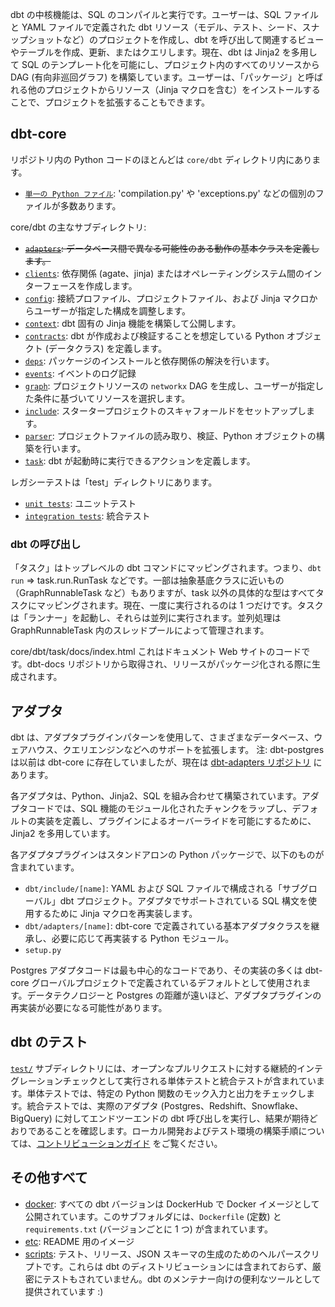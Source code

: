 dbt の中核機能は、SQL のコンパイルと実行です。ユーザーは、SQL ファイルと YAML ファイルで定義された dbt リソース（モデル、テスト、シード、スナップショットなど）のプロジェクトを作成し、dbt を呼び出して関連するビューやテーブルを作成、更新、またはクエリします。現在、dbt は Jinja2 を多用して SQL のテンプレート化を可能にし、プロジェクト内のすべてのリソースから DAG (有向非巡回グラフ) を構築しています。ユーザーは、「パッケージ」と呼ばれる他のプロジェクトからリソース（Jinja マクロを含む）をインストールすることで、プロジェクトを拡張することもできます。

## dbt-core

リポジトリ内の Python コードのほとんどは `core/dbt` ディレクトリ内にあります。
- [`単一の Python ファイル`](core/dbt/README.md): 'compilation.py' や 'exceptions.py' などの個別のファイルが多数あります。

core/dbt の主なサブディレクトリ:
- ~~[`adapters`](core/dbt/adapters/README.md): データベース間で異なる可能性のある動作の基本クラスを定義します。~~
- [`clients`](core/dbt/clients/README.md): 依存関係 (agate、jinja) またはオペレーティングシステム間のインターフェースを作成します。
- [`config`](core/dbt/config/README.md): 接続プロファイル、プロジェクトファイル、および Jinja マクロからユーザーが指定した構成を調整します。
- [`context`](core/dbt/context/README.md): dbt 固有の Jinja 機能を構築して公開します。
- [`contracts`](core/dbt/contracts/README.md): dbt が作成および検証することを想定している Python オブジェクト (データクラス) を定義します。
- [`deps`](core/dbt/deps/README.md): パッケージのインストールと依存関係の解決を行います。
- [`events`](core/dbt/events/README.md): イベントのログ記録
- [`graph`](core/dbt/graph/README.md): プロジェクトリソースの `networkx` DAG を生成し、ユーザーが指定した条件に基づいてリソースを選択します。
- [`include`](core/dbt/include/README.md): スタータープロジェクトのスキャフォールドをセットアップします。
- [`parser`](core/dbt/parser/README.md): プロジェクトファイルの読み取り、検証、Python オブジェクトの構築を行います。
- [`task`](core/dbt/task/README.md): dbt が起動時に実行できるアクションを定義します。

レガシーテストは「test」ディレクトリにあります。
- [`unit tests`](core/dbt/test/unit/README.md): ユニットテスト
- [`integration tests`](core/dbt/test/integration/README.md): 統合テスト

### dbt の呼び出し

「タスク」はトップレベルの dbt コマンドにマッピングされます。つまり、`dbt run` => task.run.RunTask などです。一部は抽象基底クラスに近いもの（GraphRunnableTask など）もありますが、task 以外の具体的な型はすべてタスクにマッピングされます。現在、一度に実行されるのは 1 つだけです。タスクは「ランナー」を起動し、それらは並列に実行されます。並列処理は GraphRunnableTask 内のスレッドプールによって管理されます。

core/dbt/task/docs/index.html
これはドキュメント Web サイトのコードです。dbt-docs リポジトリから取得され、リリースがパッケージ化される際に生成されます。

## アダプタ

dbt は、アダプタプラグインパターンを使用して、さまざまなデータベース、ウェアハウス、クエリエンジンなどへのサポートを拡張します。
注: dbt-postgres は以前は dbt-core に存在していましたが、現在は [dbt-adapters リポジトリ](https://github.com/dbt-labs/dbt-adapters/tree/main/dbt-postgres) にあります。

各アダプタは、Python、Jinja2、SQL を組み合わせて構築されています。アダプタコードでは、SQL 機能のモジュール化されたチャンクをラップし、デフォルトの実装を定義し、プラグインによるオーバーライドを可能にするために、Jinja2 を多用しています。

各アダプタプラグインはスタンドアロンの Python パッケージで、以下のものが含まれています。

- `dbt/include/[name]`: YAML および SQL ファイルで構成される「サブグローバル」dbt プロジェクト。アダプタでサポートされている SQL 構文を使用するために Jinja マクロを再実装します。
- `dbt/adapters/[name]`: dbt-core で定義されている基本アダプタクラスを継承し、必要に応じて再実装する Python モジュール。
- `setup.py`

Postgres アダプタコードは最も中心的なコードであり、その実装の多くは dbt-core グローバルプロジェクトで定義されているデフォルトとして使用されます。データテクノロジーと Postgres の距離が遠いほど、アダプタプラグインの再実装が必要になる可能性があります。

## dbt のテスト

[`test/`](test/) サブディレクトリには、オープンなプルリクエストに対する継続的インテグレーションチェックとして実行される単体テストと統合テストが含まれています。単体テストでは、特定の Python 関数のモック入力と出力をチェックします。統合テストでは、実際のアダプタ (Postgres、Redshift、Snowflake、BigQuery) に対してエンドツーエンドの dbt 呼び出しを実行し、結果が期待どおりであることを確認します。ローカル開発およびテスト環境の構築手順については、[コントリビューションガイド](CONTRIBUTING.md) をご覧ください。

## その他すべて

- [docker](docker/): すべての dbt バージョンは DockerHub で Docker イメージとして公開されています。このサブフォルダには、`Dockerfile` (定数) と `requirements.txt` (バージョンごとに 1 つ) が含まれています。
- [etc](etc/): README 用のイメージ
- [scripts](scripts/): テスト、リリース、JSON スキーマの生成のためのヘルパースクリプトです。これらは dbt のディストリビューションには含まれておらず、厳密にテストもされていません。dbt のメンテナー向けの便利なツールとして提供されています :)
